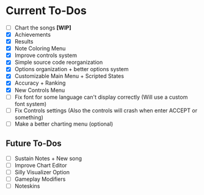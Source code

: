# Current To-Dos
* [ ] Chart the songs **[WIP]**
* [X] Achievements
* [X] Results
* [X] Note Coloring Menu
* [X] Improve controls system
* [X] Simple source code reorganization
* [X] Options organization + better options system
* [X] Customizable Main Menu + Scripted States
* [X] Accuracy + Ranking
* [X] New Controls Menu
* [ ] Fix font for some language can't display correctly (Will use a custom font system)
* [ ] Fix Controls settings (Also the controls will crash when enter ACCEPT or something)
* [ ] Make a better charting menu (optional)

## Future To-Dos
* [ ] Sustain Notes + New song
* [ ] Improve Chart Editor
* [ ] Silly Visualizer Option
* [ ] Gameplay Modifiers
* [ ] Noteskins